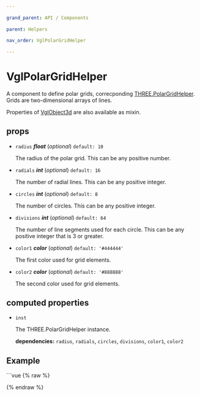 ```yaml
---
          
grand_parent: API / Components
          
parent: Helpers
          
nav_order: VglPolarGridHelper
          
---
```

# VglPolarGridHelper 

A component to define polar grids,
correcponding [THREE.PolarGridHelper](https://threejs.org/docs/index.html#api/helpers/PolarGridHelper).
Grids are two-dimensional arrays of lines.

Properties of [VglObject3d](../core/vgl-object3d) are also available as mixin. 

## props 

- `radius` ***float*** (*optional*) `default: 10` 

  The radius of the polar grid. This can be any positive number. 

- `radials` ***int*** (*optional*) `default: 16` 

  The number of radial lines. This can be any positive integer. 

- `circles` ***int*** (*optional*) `default: 8` 

  The number of circles. This can be any positive integer. 

- `divisions` ***int*** (*optional*) `default: 64` 

  The number of line segments used for each circle.
  This can be any positive integer that is 3 or greater. 

- `color1` ***color*** (*optional*) `default: '#444444'` 

  The first color used for grid elements. 

- `color2` ***color*** (*optional*) `default: '#888888'` 

  The second color used for grid elements. 

## computed properties 

- `inst` 

  The THREE.PolarGridHelper instance. 

   **dependencies:** `radius`, `radials`, `circles`, `divisions`, `color1`, `color2` 



## Example
              
<div class="code-example"><div class="max-width-1-2">
                <vgl-polar-grid-helper-example class="aspect-1618-1000"></vgl-polar-grid-helper-example>
              
</div></div>
```vue
{% raw %}<template>
  <div>
    <vgl-renderer
      antialias
      camera="camera"
      scene="scene"
    >
      <vgl-scene name="scene">
        <vgl-polar-grid-helper
          :radius="radius"
          :radials="radials"
          :circles="circles"
          :divisions="divisions"
          :color1="`rgb(${cr}, ${cg}, ${cb})`"
          :color2="`rgb(${gr}, ${gg}, ${gb})`"
        />
      </vgl-scene>
      <vgl-perspective-camera
        orbit-position="15 1 0.5"
        orbit-target="0 -0.5 0"
        name="camera"
      />
    </vgl-renderer>

    <aside class="control-panel">
      <section>
        <h3>Grids</h3>
        <label>Radius<input
          v-model="radius"
          type="range"
          max="10"
          step="0.1"
        ></label>
        <label>Radials<input
          v-model="radials"
          type="range"
        ></label>
        <label>Circles<input
          v-model="circles"
          type="range"
        ></label>
        <label>Divisions<input
          v-model="divisions"
          type="range"
          min="3"
        ></label>
      </section>
      <section>
        <h3>Color 1</h3>
        <label>R<input
          v-model="cr"
          type="range"
          max="255"
        ></label>
        <label>G<input
          v-model="cg"
          type="range"
          max="255"
        ></label>
        <label>B<input
          v-model="cb"
          type="range"
          max="255"
        ></label>
      </section>
      <section>
        <h3>Color 2</h3>
        <label>R<input
          v-model="gr"
          type="range"
          max="255"
        ></label>
        <label>G<input
          v-model="gg"
          type="range"
          max="255"
        ></label>
        <label>B<input
          v-model="gb"
          type="range"
          max="255"
        ></label>
      </section>
    </aside>
  </div>
</template>

<script>
export default {
  data: () => ({
    radius: 5,
    radials: 16,
    circles: 8,
    divisions: 64,
    cr: 255,
    cg: 0,
    cb: 0,
    gr: 255,
    gg: 255,
    gb: 255,
  }),
};
</script>
{% endraw %}
```